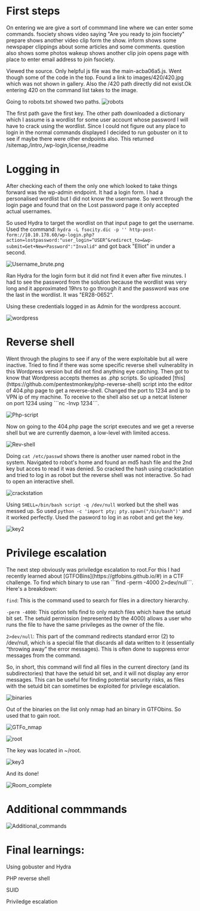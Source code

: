 <h1>First steps</h1>
On entering we are give a sort of commmand line where we can enter some commands.
fsociety shows video saying "Are you ready to join fsociety"
prepare shows another video clip form the show.
inform shows some newspaper clippings about some articles and some comments.
question also shows some photos
wakeup shows another clip
join opens page with place to enter email address to join fsociety.

Viewed the source. Only helpful js file was the main-acba06a5.js.
Went though some of the code in the top. Found a link to images/420/420.jpg which was not shown in gallery. Also the /420 path directly did not exist.Ok entering 420 on the command list takes to the image.

Going to robots.txt showed two paths.
![robots](robots.png)

The first path gave the first key.
The other path downloaded a dictionary which I assume is a wordlist for some user account whose password I will have to crack using the wordlist.
Since I could not figure out any place to login in the normal commands displayed I decided to run gobuster on it to see if maybe there were other endpoints also.
This returned /sitemap,/intro,/wp-login,license,/readme

<h1>Logging in</h1>
After checking each of them the only one which looked to take things forward was the wp-admin endpoint. It had a login form. 
I had a personalised wordlist but I did not know the username.
So went through the login page and found that on the Lost password page it only accepted actual usernames.

So used Hydra to target the wordlist on that input page to get the username.
Used the command: ```hydra -L fsocity.dic -p '' http-post-form://10.10.178.60/wp-login.php?action=lostpassword:"user_login=^USER^&redirect_to=&wp-submit=Get+New+Password":"Invalid"```
and got back "Elliot" in under a second.

![Username_brute.png](Username_brute.png)

Ran Hydra for the login form but it did not find it even after five minutes.
I had to see the password from the solution because the wordlist was very long and it approximated 19hrs to go through it and the password was one the last in the wordlist.
It was "ER28-0652".

Using these credentials logged in as Admin for the wordpress account.

![wordpress](wordpress.png)

<h1>Reverse shell</h1>
Went through the plugins to see if any of the were exploitable but all were inactive.
Tried to find if there was some specific reverse shell vulnerablity in this Wordpress version but did not find anything eye catching.
Then got to know that Wordpress accepts themes as .php scripts. 
So uploaded [this](https://github.com/pentestmonkey/php-reverse-shell) script into the editor of 404.php page to get a reverse-shell. Changed the port to 1234 and ip to VPN ip of my machine.
To receive to the shell also set up a netcat listener on port 1234 using ```nc -lnvp 1234```.


![Php-script](php.png)

Now on going to the 404.php page the script executes and we get a reverse shell but we are currently daemon, a low-level  with limited access.

![Rev-shell](shell.png)

Doing ```cat /etc/passwd``` shows there is another user named robot in the system.
Navigated to robot's home and found an md5 hash file and the 2nd key but acces to read it was denied.
So cracked the hash using crackstation and tried to log in as robot but the reverse shell was not interactive.
So had to open an interactive shell. 

![crackstation](crack.png)

Using ```SHELL=/bin/bash script -q /dev/null``` worked but the shell was messed up.
So used ```python -c 'import pty; pty.spawn("/bin/bash")'``` and it worked perfectly.
Used the pasword to log in as robot and get the key.

![key2](key2.png)

<h1>Privilege escalation</h1>
The next step obviously was priviledge escalation to root.For this I had recently learned about [GTFOBins](https://gtfobins.github.io/#) in a CTF challenge.
To find which binary to use ran ```find -perm -4000 2>dev/null```.
Here's a breakdown:

```find```: This is the command used to search for files in a directory hierarchy.

```-perm -4000```: This option tells find to only match files which have the setuid bit set. 
The setuid permission (represented by the 4000) allows a user who runs the file to have the same privileges as the owner of the file.

```2>dev/null```: This part of the command redirects standard error (2) to /dev/null, which is a special file that discards all data written to it (essentially “throwing away” the error messages).
This is often done to suppress error messages from the command.

So, in short, this command will find all files in the current directory (and its subdirectories) that have the setuid bit set, 
and it will not display any error messages. This can be useful for finding potential security risks, as files with the setuid bit can sometimes be exploited for privilege escalation. 

![binaries](binaries.png)

Out of the binaries on the list only nmap had an binary in GTFObins. So used that to gain root.

![GTFo_nmap](GTFO_nmap.png)


![root](root.png)

The key was located in ~/root.
 
![key3](key3.png)
 
 
And its done!

![Room_complete](Room_complete.png)

<h1>Additional commmands</h1>

![Additional_commands](Additional_commands.png)

<h1>Final learnings:</h1>

 Using gobuster and Hydra
 
 PHP reverse shell
 
 SUID
 
 Priviledge escalation
